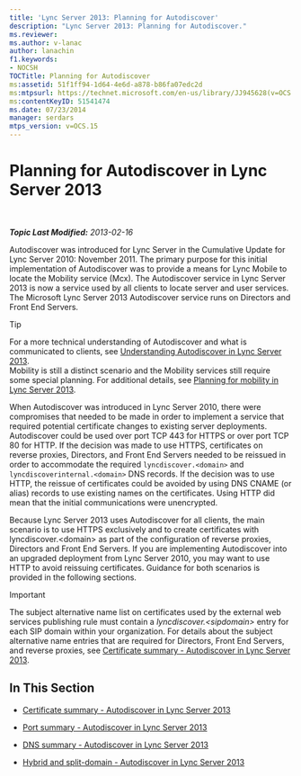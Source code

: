 ```yaml
---
title: 'Lync Server 2013: Planning for Autodiscover'
description: "Lync Server 2013: Planning for Autodiscover."
ms.reviewer: 
ms.author: v-lanac
author: lanachin
f1.keywords:
- NOCSH
TOCTitle: Planning for Autodiscover
ms:assetid: 51f1ff94-1d64-4e6d-a878-b86fa07edc2d
ms:mtpsurl: https://technet.microsoft.com/en-us/library/JJ945628(v=OCS.15)
ms:contentKeyID: 51541474
ms.date: 07/23/2014
manager: serdars
mtps_version: v=OCS.15
---
```


# Planning for Autodiscover in Lync Server 2013

<div data-xmlns="http://www.w3.org/1999/xhtml">

<div class="topic" data-xmlns="http://www.w3.org/1999/xhtml" data-msxsl="urn:schemas-microsoft-com:xslt" data-cs="https://msdn.microsoft.com/">

<div data-asp="https://msdn2.microsoft.com/asp">



</div>

<div id="mainSection">

<div id="mainBody">

<span> </span>

_**Topic Last Modified:** 2013-02-16_

Autodiscover was introduced for Lync Server in the Cumulative Update for Lync Server 2010: November 2011. The primary purpose for this initial implementation of Autodiscover was to provide a means for Lync Mobile to locate the Mobility service (Mcx). The Autodiscover service in Lync Server 2013 is now a service used by all clients to locate server and user services. The Microsoft Lync Server 2013 Autodiscover service runs on Directors and Front End Servers.

<div>


> [!TIP]  
> For a more technical understanding of Autodiscover and what is communicated to clients, see <A href="lync-server-2013-understanding-autodiscover.md">Understanding Autodiscover in Lync Server 2013</A>.<BR>Mobility is still a distinct scenario and the Mobility services still require some special planning. For additional details, see <A href="lync-server-2013-planning-for-mobility.md">Planning for mobility in Lync Server 2013</A>.



</div>

When Autodiscover was introduced in Lync Server 2010, there were compromises that needed to be made in order to implement a service that required potential certificate changes to existing server deployments. Autodiscover could be used over port TCP 443 for HTTPS or over port TCP 80 for HTTP. If the decision was made to use HTTPS, certificates on reverse proxies, Directors, and Front End Servers needed to be reissued in order to accommodate the required `lyncdiscover.<domain>` and `lyncdiscoverinternal.<domain>` DNS records. If the decision was to use HTTP, the reissue of certificates could be avoided by using DNS CNAME (or alias) records to use existing names on the certificates. Using HTTP did mean that the initial communications were unencrypted.

Because Lync Server 2013 uses Autodiscover for all clients, the main scenario is to use HTTPS exclusively and to create certificates with lyncdiscover.\<domain\> as part of the configuration of reverse proxies, Directors and Front End Servers. If you are implementing Autodiscover into an upgraded deployment from Lync Server 2010, you may want to use HTTP to avoid reissuing certificates. Guidance for both scenarios is provided in the following sections.

<div>


> [!IMPORTANT]  
> The subject alternative name list on certificates used by the external web services publishing rule must contain a <EM>lyncdiscover.&lt;sipdomain&gt;</EM> entry for each SIP domain within your organization. For details about the subject alternative name entries that are required for Directors, Front End Servers, and reverse proxies, see <A href="lync-server-2013-certificate-summary-autodiscover.md">Certificate summary - Autodiscover in Lync Server 2013</A>.



</div>

<div>

## In This Section

  - [Certificate summary - Autodiscover in Lync Server 2013](lync-server-2013-certificate-summary-autodiscover.md)

  - [Port summary - Autodiscover in Lync Server 2013](lync-server-2013-port-summary-autodiscover.md)

  - [DNS summary - Autodiscover in Lync Server 2013](lync-server-2013-dns-summary-autodiscover.md)

  - [Hybrid and split-domain - Autodiscover in Lync Server 2013](lync-server-2013-hybrid-and-split-domain-autodiscover.md)

</div>

</div>

<span> </span>

</div>

</div>

</div>

